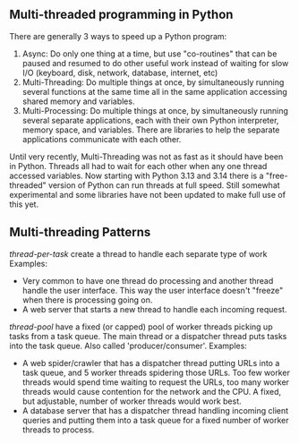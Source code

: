 ## Multi-threaded programming in Python

There are generally 3 ways to speed up a Python program:
1) Async: Do only one thing at a time, but use "co-routines" that can be paused and resumed to do other useful work instead of waiting for slow I/O (keyboard, disk, network, database, internet, etc)
2) Multi-Threading: Do multiple things at once, by simultaneously running several functions at the same time all in the same application accessing shared memory and variables.
3) Multi-Processing: Do multiple things at once, by simultaneously running several separate applications, each with their own Python interpreter, memory space, and variables. There are libraries to help the separate applications communicate with each other.

Until very recently, Multi-Threading was not as fast as it should have been in Python. Threads all had to wait for each other when any one thread accessed variables. Now starting with Python 3.13 and 3.14 there is a "free-threaded" version of Python can run threads at full speed. Still somewhat experimental and some libraries have not been updated to make full use of this yet.

## Multi-threading Patterns

*thread-per-task* create a thread to handle each separate type of work
Examples:
- Very common to have one thread do processing and another thread handle the user interface. This way the user interface doesn't "freeze" when there is processing going on.
- A web server that starts a new thread to handle each incoming request.

*thread-pool* have a fixed (or capped) pool of worker threads picking up tasks from a task queue. The main thread or a dispatcher thread puts tasks into the task queue. Also called 'producer/consumer'.
Examples:
- A web spider/crawler that has a dispatcher thread putting URLs into a task queue, and 5 worker threads spidering those URLs. Too few worker threads would spend time waiting to request the URLs, too many worker threads would cause contention for the network and the CPU. A fixed, but adjustable, number of worker threads would work best.
- A database server that has a dispatcher thread handling incoming client queries and putting them into a task queue for a fixed number of worker threads to process.



